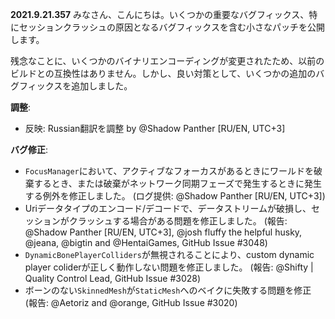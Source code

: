**2021.9.21.357**
みなさん、こんにちは。いくつかの重要なバグフィックス、特にセッションクラッシュの原因となるバグフィックスを含む小さなパッチを公開します。

残念なことに、いくつかのバイナリエンコーディングが変更されたため、以前のビルドとの互換性はありません。しかし、良い対策として、いくつかの追加のバグフィックスを追加しました。

**調整**:
- 反映: Russian翻訳を調整 by @Shadow Panther [RU/EN, UTC+3] 

**バグ修正**:
- `FocusManager`において、アクティブなフォーカスがあるときにワールドを破棄するとき、または破棄がネットワーク同期フェーズで発生するときに発生する例外を修正しました。 (ログ提供: @Shadow Panther [RU/EN, UTC+3])
- Uriデータタイプのエンコード/デコードで、データストリームが破損し、セッションがクラッシュする場合がある問題を修正しました。 (報告: @Shadow Panther [RU/EN, UTC+3], @josh fluffy the helpful husky, @jeana, @bigtin and @HentaiGames, GitHub Issue #3048)
- `DynamicBonePlayerColliders`が無視されることにより、custom dynamic player coliderが正しく動作しない問題を修正しました。 (報告: @Shifty | Quality Control Lead, GitHub Issue #3028)
- ボーンのない`SkinnedMesh`が`StaticMesh`へのベイクに失敗する問題を修正 (報告: @Aetoriz and @orange, GitHub Issue #3020)